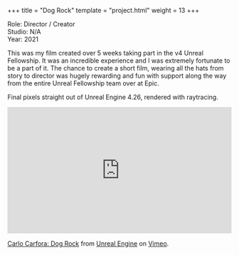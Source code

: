 +++
title = "Dog Rock"
template = "project.html"
weight = 13
+++

Role: Director / Creator  
Studio: N/A  
Year: 2021  

This was my film created over 5 weeks taking part in the v4 Unreal Fellowship. It was an incredible experience and I was extremely fortunate to be a part of it. The chance to create a short film, wearing all the hats from story to director was hugely rewarding and fun with support along the way from the entire Unreal Fellowship team over at Epic.

Final pixels straight out of Unreal Engine 4.26, rendered with raytracing.

<div style="padding:56.25% 0 0 0;position:relative;"><iframe src="https://player.vimeo.com/video/535372810?h=50f9386524" style="position:absolute;top:0;left:0;width:100%;height:100%;" frameborder="0" allow="autoplay; fullscreen; picture-in-picture" allowfullscreen></iframe></div><script src="https://player.vimeo.com/api/player.js"></script>
<p><a href="https://vimeo.com/535372810">Carlo Carfora: Dog Rock</a> from <a href="https://vimeo.com/unrealengine">Unreal Engine</a> on <a href="https://vimeo.com">Vimeo</a>.</p>
